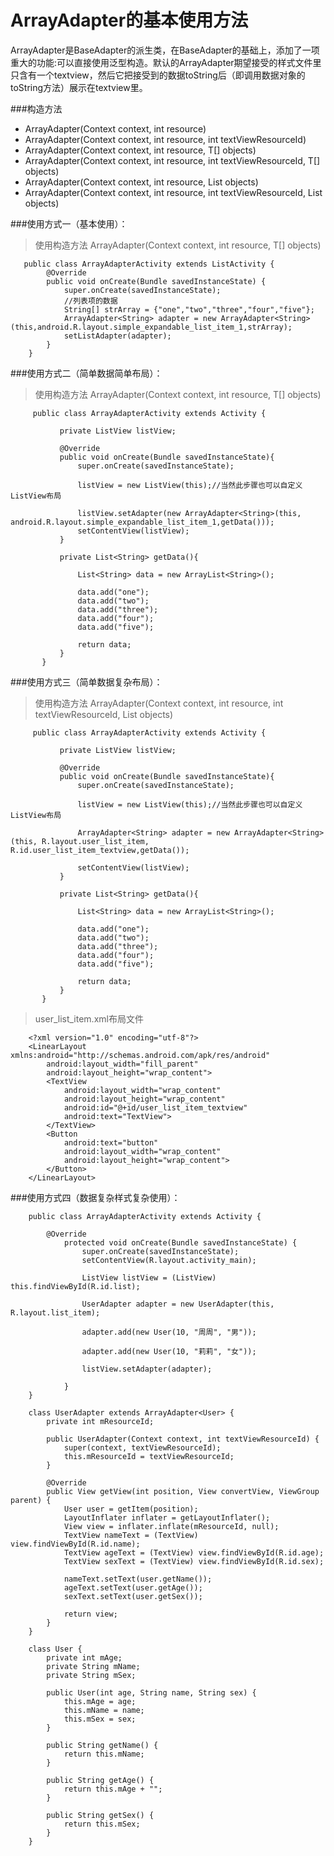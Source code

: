 # ArrayAdapter的基本使用方法

ArrayAdapter是BaseAdapter的派生类，在BaseAdapter的基础上，添加了一项重大的功能:可以直接使用泛型构造。默认的ArrayAdapter期望接受的样式文件里只含有一个textview，然后它把接受到的数据toString后（即调用数据对象的toString方法）展示在textview里。

###构造方法

+ ArrayAdapter(Context context, int resource)
+ ArrayAdapter(Context context, int resource, int textViewResourceId)
+ ArrayAdapter(Context context, int resource, T[] objects)
+ ArrayAdapter(Context context, int resource, int textViewResourceId, T[] objects)
+ ArrayAdapter(Context context, int resource, List<T> objects)
+ ArrayAdapter(Context context, int resource, int textViewResourceId, List<T> objects)

###使用方式一（基本使用）：

>使用构造方法 ArrayAdapter(Context context, int resource, T[] objects)

```
   public class ArrayAdapterActivity extends ListActivity {
        @Override
        public void onCreate(Bundle savedInstanceState) {
            super.onCreate(savedInstanceState);
            //列表项的数据
            String[] strArray = {"one","two","three","four","five"};
            ArrayAdapter<String> adapter = new ArrayAdapter<String>(this,android.R.layout.simple_expandable_list_item_1,strArray);
            setListAdapter(adapter);
        }
    }
```

###使用方式二（简单数据简单布局）：

>使用构造方法 ArrayAdapter(Context context, int resource, T[] objects)

```
     public class ArrayAdapterActivity extends Activity {

           private ListView listView;

           @Override
           public void onCreate(Bundle savedInstanceState){
               super.onCreate(savedInstanceState);

               listView = new ListView(this);//当然此步骤也可以自定义ListView布局

               listView.setAdapter(new ArrayAdapter<String>(this, android.R.layout.simple_expandable_list_item_1,getData()));
               setContentView(listView);
           }

           private List<String> getData(){

               List<String> data = new ArrayList<String>();

               data.add("one");
               data.add("two");
               data.add("three");
               data.add("four");
               data.add("five");

               return data;
           }
       }
```

###使用方式三（简单数据复杂布局）：

>使用构造方法 ArrayAdapter(Context context, int resource, int textViewResourceId, List<T> objects)

```
     public class ArrayAdapterActivity extends Activity {

           private ListView listView;

           @Override
           public void onCreate(Bundle savedInstanceState){
               super.onCreate(savedInstanceState);

               listView = new ListView(this);//当然此步骤也可以自定义ListView布局

               ArrayAdapter<String> adapter = new ArrayAdapter<String>(this, R.layout.user_list_item, R.id.user_list_item_textview,getData());

               setContentView(listView);
           }

           private List<String> getData(){

               List<String> data = new ArrayList<String>();

               data.add("one");
               data.add("two");
               data.add("three");
               data.add("four");
               data.add("five");

               return data;
           }
       }
```

> user_list_item.xml布局文件

```
    <?xml version="1.0" encoding="utf-8"?>
    <LinearLayout  xmlns:android="http://schemas.android.com/apk/res/android"
        android:layout_width="fill_parent"
        android:layout_height="wrap_content">
        <TextView
            android:layout_width="wrap_content"
            android:layout_height="wrap_content"
            android:id="@+id/user_list_item_textview"
            android:text="TextView">
        </TextView>
        <Button
            android:text="button"
            android:layout_width="wrap_content"
            android:layout_height="wrap_content">
        </Button>
    </LinearLayout>
  ```

###使用方式四（数据复杂样式复杂使用）：

```
    public class ArrayAdapterActivity extends Activity {

        @Override
            protected void onCreate(Bundle savedInstanceState) {
                super.onCreate(savedInstanceState);
                setContentView(R.layout.activity_main);

                ListView listView = (ListView) this.findViewById(R.id.list);

                UserAdapter adapter = new UserAdapter(this, R.layout.list_item);

                adapter.add(new User(10, "周周", "男"));

                adapter.add(new User(10, "莉莉", "女"));

                listView.setAdapter(adapter);

            }
    }

    class UserAdapter extends ArrayAdapter<User> {
        private int mResourceId;

        public UserAdapter(Context context, int textViewResourceId) {
            super(context, textViewResourceId);
            this.mResourceId = textViewResourceId;
        }

        @Override
        public View getView(int position, View convertView, ViewGroup parent) {
            User user = getItem(position);
            LayoutInflater inflater = getLayoutInflater();
            View view = inflater.inflate(mResourceId, null);
            TextView nameText = (TextView) view.findViewById(R.id.name);
            TextView ageText = (TextView) view.findViewById(R.id.age);
            TextView sexText = (TextView) view.findViewById(R.id.sex);

            nameText.setText(user.getName());
            ageText.setText(user.getAge());
            sexText.setText(user.getSex());

            return view;
        }
    }

    class User {
        private int mAge;
        private String mName;
        private String mSex;

        public User(int age, String name, String sex) {
            this.mAge = age;
            this.mName = name;
            this.mSex = sex;
        }

        public String getName() {
            return this.mName;
        }

        public String getAge() {
            return this.mAge + "";
        }

        public String getSex() {
            return this.mSex;
        }
    }

```